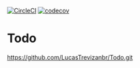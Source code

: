 [![CircleCI](https://circleci.com/gh/LucasTrevizanbr/Todo/tree/main.svg?style=svg)](https://circleci.com/gh/LucasTrevizanbr/Todo/tree/main)
[![codecov](https://codecov.io/gh/LucasTrevizanbr/Todo/branch/main/graph/badge.svg?token=O4JL9DRXAM)](https://codecov.io/gh/LucasTrevizanbr/Todo)
# Todo
https://github.com/LucasTrevizanbr/Todo.git
